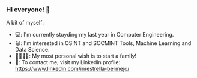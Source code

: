 ### Hi everyone! 👋

A bit of myself:
- 💻: I'm currently stuyding my last year in Computer Engineering.
- 😃: I'm interested in OSINT and SOCMINT Tools, Machine Learning and Data Science.
- 👨‍👩‍👧‍👦: My most personal wish is to start a family!
- 📨: To contact me, visit my Linkedin profile: https://www.linkedin.com/in/estrella-bermejo/

